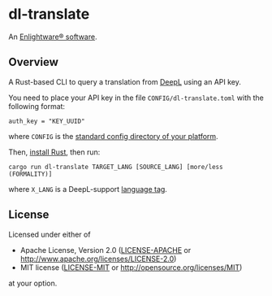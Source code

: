 # dl-translate

An [Enlightware® software](https://enlightware.ch).

## Overview

A Rust-based CLI to query a translation from [DeepL](https://www.deepl.com) using an API key.

You need to place your API key in the file `CONFIG/dl-translate.toml` with the following format:

```
auth_key = "KEY_UUID"
```

where `CONFIG` is the [standard config directory of your platform](https://docs.rs/dirs/3.0.1/dirs/fn.config_dir.html).

Then, [install Rust](https://www.rust-lang.org/), then run:

```
cargo run dl-translate TARGET_LANG [SOURCE_LANG] [more/less (FORMALITY)]
```

where `X_LANG` is a DeepL-support [language tag](https://en.wikipedia.org/wiki/IETF_language_tag).

## License

Licensed under either of

 * Apache License, Version 2.0
   ([LICENSE-APACHE](LICENSE-APACHE) or http://www.apache.org/licenses/LICENSE-2.0)
 * MIT license
   ([LICENSE-MIT](LICENSE-MIT) or http://opensource.org/licenses/MIT)

at your option.